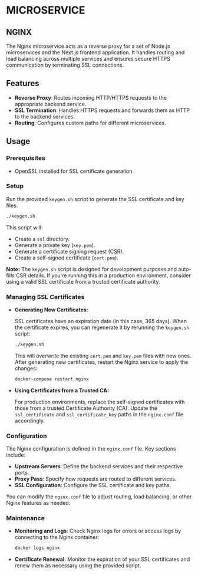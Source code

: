 # MICROSERVICE

## NGINX

The Nginx microservice acts as a reverse proxy for a set of Node.js microservices and the Next.js frontend application. It handles routing and load balancing across multiple services and ensures secure HTTPS communication by terminating SSL connections.

## Features

- **Reverse Proxy**: Routes incoming HTTP/HTTPS requests to the appropriate backend service.
- **SSL Termination**: Handles HTTPS requests and forwards them as HTTP to the backend services.
- **Routing**: Configures custom paths for different microservices.

## Usage

### Prerequisites

- OpenSSL installed for SSL certificate generation.

### Setup

Run the provided `keygen.sh` script to generate the SSL certificate and key files.

```bash
./keygen.sh
```
This script will:
- Create a `ssl` directory.
- Generate a private key (`key.pem`).
- Generate a certificate signing request (CSR).
- Create a self-signed certificate (`cert.pem`).

**Note:** The `keygen.sh` script is designed for development purposes and auto-fills CSR details. If you're running this in a production environment, consider using a valid SSL certificate from a trusted certificate authority.


### Managing SSL Certificates

- **Generating New Certificates:**

  SSL certificates have an expiration date (in this case, 365 days). When the certificate expires, you can regenerate it by rerunning the `keygen.sh` script:

  ```bash
  ./keygen.sh
  ```

  This will overwrite the existing `cert.pem` and `key.pem` files with new ones. After generating new certificates, restart the Nginx service to apply the changes:

  ```bash
  docker-compose restart nginx
  ```

- **Using Certificates from a Trusted CA:**

  For production environments, replace the self-signed certificates with those from a trusted Certificate Authority (CA). Update the `ssl_certificate` and `ssl_certificate_key` paths in the `nginx.conf` file accordingly.

### Configuration

The Nginx configuration is defined in the `nginx.conf` file. Key sections include:

- **Upstream Servers**: Define the backend services and their respective ports.
- **Proxy Pass**: Specify how requests are routed to different services.
- **SSL Configuration**: Configure the SSL certificate and key paths.

You can modify the `nginx.conf` file to adjust routing, load balancing, or other Nginx features as needed.

### Maintenance

- **Monitoring and Logs**: Check Nginx logs for errors or access logs by connecting to the Nginx container:

  ```bash
  docker logs nginx
  ```

- **Certificate Renewal**: Monitor the expiration of your SSL certificates and renew them as necessary using the provided script.
